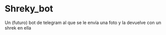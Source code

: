 # Shreky_bot
Un (futuro) bot de telegram al que se le envía una foto y la devuelve con un shrek en ella

